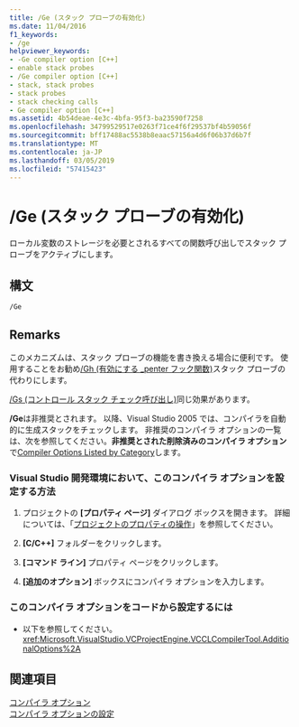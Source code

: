 ```yaml
---
title: /Ge (スタック プローブの有効化)
ms.date: 11/04/2016
f1_keywords:
- /ge
helpviewer_keywords:
- -Ge compiler option [C++]
- enable stack probes
- /Ge compiler option [C++]
- stack, stack probes
- stack probes
- stack checking calls
- Ge compiler option [C++]
ms.assetid: 4b54deae-4e3c-4bfa-95f3-ba23590f7258
ms.openlocfilehash: 34799529517e0263f71ce4f6f29537bf4b59056f
ms.sourcegitcommit: bff17488ac5538b8eaac57156a4d6f06b37d6b7f
ms.translationtype: MT
ms.contentlocale: ja-JP
ms.lasthandoff: 03/05/2019
ms.locfileid: "57415423"
---
```

# <a name="ge-enable-stack-probes"></a>/Ge (スタック プローブの有効化)

ローカル変数のストレージを必要とされるすべての関数呼び出しでスタック プローブをアクティブにします。

## <a name="syntax"></a>構文

```
/Ge
```

## <a name="remarks"></a>Remarks

このメカニズムは、スタック プローブの機能を書き換える場合に便利です。 使用することをお勧め[/Gh (有効にする _penter フック関数)](../../build/reference/gh-enable-penter-hook-function.md)スタック プローブの代わりにします。

[/Gs (コントロール スタック チェック呼び出し)](../../build/reference/gs-control-stack-checking-calls.md)同じ効果があります。

**/Ge**は非推奨とされます。 以降、Visual Studio 2005 では、コンパイラを自動的に生成スタックをチェックします。 非推奨のコンパイラ オプションの一覧は、次を参照してください。**非推奨とされた削除済みのコンパイラ オプション**で[Compiler Options Listed by Category](../../build/reference/compiler-options-listed-by-category.md)します。

### <a name="to-set-this-compiler-option-in-the-visual-studio-development-environment"></a>Visual Studio 開発環境において、このコンパイラ オプションを設定する方法

1. プロジェクトの **[プロパティ ページ]** ダイアログ ボックスを開きます。 詳細については、「[プロジェクトのプロパティの操作](../../ide/working-with-project-properties.md)」を参照してください。

1. **[C/C++]** フォルダーをクリックします。

1. **[コマンド ライン]** プロパティ ページをクリックします。

1. **[追加のオプション]** ボックスにコンパイラ オプションを入力します。

### <a name="to-set-this-compiler-option-programmatically"></a>このコンパイラ オプションをコードから設定するには

- 以下を参照してください。<xref:Microsoft.VisualStudio.VCProjectEngine.VCCLCompilerTool.AdditionalOptions%2A>

## <a name="see-also"></a>関連項目

[コンパイラ オプション](../../build/reference/compiler-options.md)<br/>
[コンパイラ オプションの設定](../../build/reference/setting-compiler-options.md)
